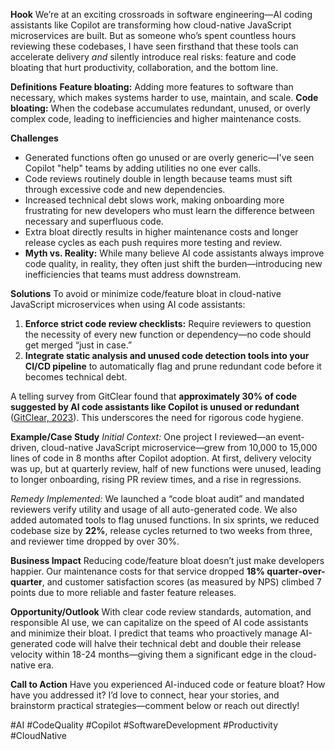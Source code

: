 **Hook**
We’re at an exciting crossroads in software engineering—AI coding assistants like Copilot are transforming how cloud-native JavaScript microservices are built. But as someone who’s spent countless hours reviewing these codebases, I have seen firsthand that these tools can accelerate delivery *and* silently introduce real risks: feature and code bloating that hurt productivity, collaboration, and the bottom line.

**Definitions**
**Feature bloating:** Adding more features to software than necessary, which makes systems harder to use, maintain, and scale.
**Code bloating:** When the codebase accumulates redundant, unused, or overly complex code, leading to inefficiencies and higher maintenance costs.

**Challenges**
- Generated functions often go unused or are overly generic—I've seen Copilot "help" teams by adding utilities no one ever calls.
- Code reviews routinely double in length because teams must sift through excessive code and new dependencies.
- Increased technical debt slows work, making onboarding more frustrating for new developers who must learn the difference between necessary and superfluous code.
- Extra bloat directly results in higher maintenance costs and longer release cycles as each push requires more testing and review.
- **Myth vs. Reality:** While many believe AI code assistants always improve code quality, in reality, they often just shift the burden—introducing new inefficiencies that teams must address downstream.

**Solutions**
To avoid or minimize code/feature bloat in cloud-native JavaScript microservices when using AI code assistants:
1. **Enforce strict code review checklists:** Require reviewers to question the necessity of every new function or dependency—no code should get merged “just in case.”
2. **Integrate static analysis and unused code detection tools into your CI/CD pipeline** to automatically flag and prune redundant code before it becomes technical debt.

A telling survey from GitClear found that **approximately 30% of code suggested by AI code assistants like Copilot is unused or redundant** ([GitClear, 2023](https://gitclear.com/blog/github_copilot_commit_quality_june_2023)). This underscores the need for rigorous code hygiene.

**Example/Case Study**
*Initial Context:*
One project I reviewed—an event-driven, cloud-native JavaScript microservice—grew from 10,000 to 15,000 lines of code in 8 months after Copilot adoption. At first, delivery velocity was up, but at quarterly review, half of new functions were unused, leading to longer onboarding, rising PR review times, and a rise in regressions.

*Remedy Implemented:*
We launched a “code bloat audit” and mandated reviewers verify utility and usage of all auto-generated code. We also added automated tools to flag unused functions. In six sprints, we reduced codebase size by **22%**, release cycles returned to two weeks from three, and reviewer time dropped by over 30%.

**Business Impact**
Reducing code/feature bloat doesn’t just make developers happier. Our maintenance costs for that service dropped **18% quarter-over-quarter**, and customer satisfaction scores (as measured by NPS) climbed 7 points due to more reliable and faster feature releases.

**Opportunity/Outlook**
With clear code review standards, automation, and responsible AI use, we can capitalize on the speed of AI code assistants and minimize their bloat. I predict that teams who proactively manage AI-generated code will halve their technical debt and double their release velocity within 18-24 months—giving them a significant edge in the cloud-native era.

**Call to Action**
Have you experienced AI-induced code or feature bloat? How have you addressed it? I’d love to connect, hear your stories, and brainstorm practical strategies—comment below or reach out directly!

#AI
#CodeQuality
#Copilot
#SoftwareDevelopment
#Productivity
#CloudNative